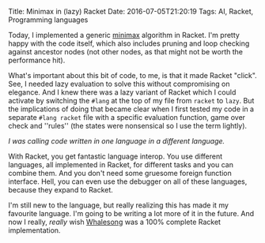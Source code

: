 Title: Minimax in (lazy) Racket
Date: 2016-07-05T21:20:19
Tags: AI, Racket, Programming languages

Today, I implemented a generic [minimax](https://en.wikipedia.org/wiki/Minimax) algorithm in Racket.
I'm pretty happy with the code itself, which also includes pruning and loop checking against ancestor nodes (not other nodes, as that might not be worth the performance hit).

What's important about this bit of code, to me, is that it made Racket "click".
See, I needed lazy evaluation to solve this without compromising on elegance.
And I knew there was a lazy variant of Racket which I could activate by switching the `#lang` at the top of my file from `racket` to `lazy`.
But the implications of doing that became clear when I first tested my code in a separate `#lang racket` file with a specific evaluation function, game over check and ''rules'' (the states were nonsensical so I use the term lightly).

*I was calling code written in one language in a different language.*

With Racket, you get fantastic language interop.
You use different languages, all implemented in Racket, for different tasks and you can combine them.
And you don't need some gruesome foreign function interface.
Hell, you can even use the debugger on all of these languages, because they expand to Racket.

I'm still new to the language, but really realizing this has made it my favourite language.
I'm going to be writing a lot more of it in the future.
And now I really, *really* wish [Whalesong](http://www.hashcollision.org/whalesong/) was a 100% complete Racket implementation.
